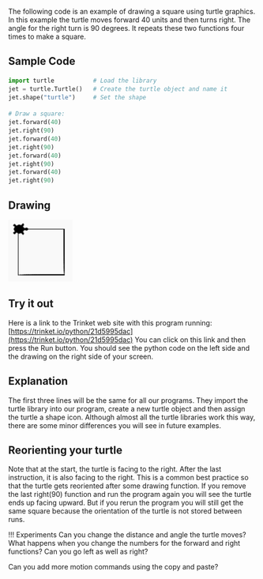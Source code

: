 The following code is an example of drawing a square using turtle graphics.  In this example the turtle moves forward 40 units and then turns right.  The angle for the right turn is 90 degrees.  It repeats these two functions four times to make a square.

## Sample Code
```python
import turtle	      	# Load the library
jet = turtle.Turtle()	# Create the turtle object and name it
jet.shape("turtle")	    # Set the shape

# Draw a square:
jet.forward(40)
jet.right(90)
jet.forward(40)
jet.right(90)
jet.forward(40)
jet.right(90)
jet.forward(40)
jet.right(90)
```

## Drawing
![](./img/simpleSquare.png)

## Try it out
Here is a link to the Trinket web site with this program running:
[https://trinket.io/python/21d5995dac](https://trinket.io/python/21d5995dac)
You can click on this link and then press the Run button.  You should see the python code on the left side and the drawing on the right side of your screen.

## Explanation
The first three lines will be the same for all our programs.  They import the turtle library into our program, create a new turtle object and then assign the turtle a shape icon.  Although almost all the turtle libraries work this way, there are some minor differences you will see in future examples.

## Reorienting your turtle
Note that at the start, the turtle is facing to the right.  After the last instruction, it is also facing to the right.  This is a common best practice so that the turtle gets reoriented after some drawing function.  If you remove the last right(90) function and run the program again you will see the turtle ends up facing upward.  But if you rerun the program you will still get the same square because the orientation of the turtle is not stored between runs.

!!! Experiments
Can you change the distance and angle the turtle moves?  What happens when you change the numbers for the forward and right functions?  Can you go left as well as right?

Can you add more motion commands using the copy and paste?